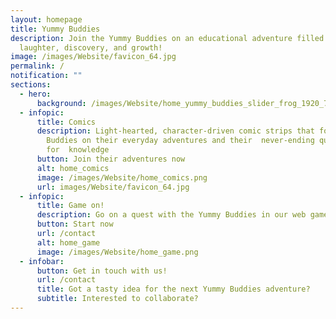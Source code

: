 ```yaml
---
layout: homepage
title: Yummy Buddies
description: Join the Yummy Buddies on an educational adventure filled with
  laughter, discovery, and growth!
image: /images/Website/favicon_64.jpg
permalink: /
notification: ""
sections:
  - hero:
      background: /images/Website/home_yummy_buddies_slider_frog_1920_720.jpg
  - infopic:
      title: Comics
      description: Light-hearted, character-driven comic strips that follow the Yummy
        Buddies on their everyday adventures and their  never-ending quest
        for  knowledge
      button: Join their adventures now
      alt: home_comics
      image: /images/Website/home_comics.png
      url: images/Website/favicon_64.jpg
  - infopic:
      title: Game on!
      description: Go on a quest with the Yummy Buddies in our web game series on SLS!
      button: Start now
      url: /contact
      alt: home_game
      image: /images/Website/home_game.png
  - infobar:
      button: Get in touch with us!
      url: /contact
      title: Got a tasty idea for the next Yummy Buddies adventure?
      subtitle: Interested to collaborate?
---
```

